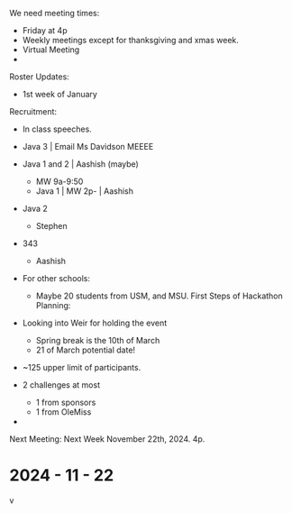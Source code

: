 
We need meeting times:
- Friday at 4p
- Weekly meetings except for thanksgiving and xmas week.
- Virtual Meeting
- 

Roster Updates:
- 1st week of January

Recruitment:
- In class speeches.
- Java 3 | Email Ms Davidson MEEEE
- Java 1 and 2 | Aashish (maybe)
	- MW 9a-9:50
	- Java 1 | MW 2p- | Aashish
- Java 2
	- Stephen
- 343 
	- Aashish

- For other schools:
	- Maybe 20 students from USM, and MSU.
First Steps of Hackathon Planning:
- Looking into Weir for holding the event
	- Spring break is the 10th of March
	- 21 of March potential date!
- ~125 upper limit of participants.
- 2 challenges at most
	- 1 from sponsors 
	- 1 from OleMiss
- 


Next Meeting: Next Week November 22th, 2024. 4p.

# 2024 - 11 - 22
v
